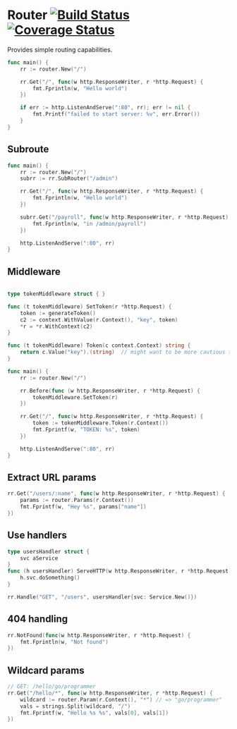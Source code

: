 # Router [![Build Status](https://travis-ci.org/chrisolsen/router.svg?branch=master)](https://travis-ci.org/chrisolsen/router) [![Coverage Status](https://coveralls.io/repos/github/chrisolsen/router/badge.svg?branch=master)](https://coveralls.io/github/chrisolsen/router?branch=master)

Provides simple routing capabilities. 

```Go
func main() {
    rr := router.New("/")

    rr.Get("/", func(w http.ResponseWriter, r *http.Request) {
        fmt.Fprintln(w, "Hello world")
    })

    if err := http.ListenAndServe(":80", rr); err != nil {
        fmt.Printf("failed to start server: %v", err.Error())
    }
}
```

## Subroute
```Go
func main() {
    rr := router.New("/")
    subrr := rr.SubRouter("/admin")

    rr.Get("/", func(w http.ResponseWriter, r *http.Request) {
        fmt.Fprintln(w, "Hello world")
    })

    subrr.Get("/payroll", func(w http.ResponseWriter, r *http.Request) {
        fmt.Fprintln(w, "in /admin/payroll")
    })

    http.ListenAndServe(":80", rr)
}
```

## Middleware
```Go

type tokenMiddleware struct { }

func (t tokenMiddleware) SetToken(r *http.Request) {
    token := generateToken()
    c2 := context.WithValue(r.Context(), "key", token)
    *r = *r.WithContext(c2)
}

func (t tokenMiddleware) Token(c context.Context) string {
    return c.Value("key").(string)  // might want to be more cautious than this
}

func main() {
    rr := router.New("/")

    rr.Before(func (w http.ResponseWriter, r *http.Request) {
        tokenMiddleware.SetToken(r)
    })

    rr.Get("/", func(w http.ResponseWriter, r *http.Request) {
        token := tokenMiddleware.Token(r.Context())
        fmt.Fprintf(w, "TOKEN: %s", token)
    })

    http.ListenAndServe(":80", rr)
}
```



## Extract URL params

```Go
rr.Get("/users/:name", func(w http.ResponseWriter, r *http.Request) {
    params := router.Params(r.Context())
    fmt.Fprintf(w, "Hey %s", params["name"])
})
```

## Use handlers
```Go
type usersHandler struct {
    svc aService
}
func (h usersHandler) ServeHTTP(w http.ResponseWriter, r *http.Request) {
    h.svc.doSomething()
}

rr.Handle("GET", "/users", usersHandler{svc: Service.New()})
```

## 404 handling
```Go
rr.NotFound(func(w http.ResponseWriter, r *http.Request) {
    fmt.Fprintln(w, "Not found")
})
```

## Wildcard params
```Go
// GET: /hello/go/programmer
rr.Get("/hello/*", func(w http.ResponseWriter, r *http.Request) {
    wildcard := router.Param(r.Context(), "*") // => "go/programmer"
    vals = strings.Split(wildcard, "/")
    fmt.Fprintf(w, "Hello %s %s", vals[0], vals[1])
})
```